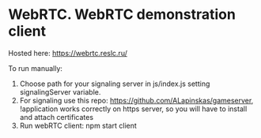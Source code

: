 # WebRTC. WebRTC demonstration client

Hosted here: https://webrtc.reslc.ru/

To run manually:
1. Choose path for your signaling server in js/index.js setting signalingServer variable. 
2. For signaling use this repo: https://github.com/ALapinskas/gameserver,
    !application works correctly on https server, so you will have to install and attach certificates
3. Run webRTC client: npm start client
